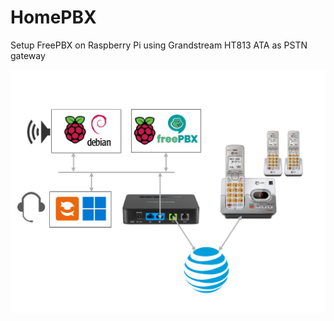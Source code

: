 # HomePBX
Setup FreePBX on Raspberry Pi using Grandstream HT813 ATA as PSTN gateway

<img src=https://github.com/glmck13/HomePBX/blob/main/drawing.png>  
